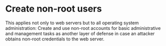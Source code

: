 # Create non-root users

This applies not only to web servers but to all operating system administration: Create and use non-root accounts for basic administrative and management tasks as another layer of defense in case an attacker obtains non-root credentials to the web server.
